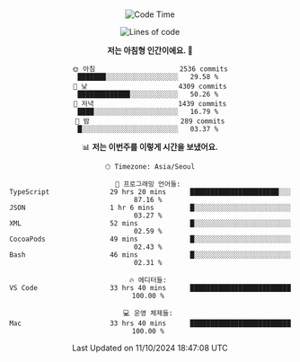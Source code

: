 <div align="center">

<br />

 <!--START_SECTION:waka-->
![Code Time](http://img.shields.io/badge/Code%20Time-3%2C325%20hrs%2037%20mins-blue)

![Lines of code](https://img.shields.io/badge/%EC%A0%80%EB%8A%94%20%EC%97%AC%ED%83%9C%EA%B9%8C%EC%A7%80%20-4.4%20million%20%EC%A4%84%EC%9D%98%20%EC%BD%94%EB%93%9C%EB%A5%BC%20%EC%9E%91%EC%84%B1%ED%96%88%EC%96%B4%EC%9A%94.-blue)

**저는 아침형 인간이에요. 🐤** 

```text
🌞 아침                     2536 commits        ███████░░░░░░░░░░░░░░░░░░   29.58 % 
🌆 낮　                     4309 commits        █████████████░░░░░░░░░░░░   50.26 % 
🌃 저녁                     1439 commits        ████░░░░░░░░░░░░░░░░░░░░░   16.79 % 
🌙 밤　                     289 commits         █░░░░░░░░░░░░░░░░░░░░░░░░   03.37 % 
```


📊 **저는 이번주를 이렇게 시간을 보냈어요.** 

```text
🕑︎ Timezone: Asia/Seoul

💬 프로그래밍 언어들: 
TypeScript               29 hrs 20 mins      ██████████████████████░░░   87.16 % 
JSON                     1 hr 6 mins         █░░░░░░░░░░░░░░░░░░░░░░░░   03.27 % 
XML                      52 mins             █░░░░░░░░░░░░░░░░░░░░░░░░   02.59 % 
CocoaPods                49 mins             █░░░░░░░░░░░░░░░░░░░░░░░░   02.43 % 
Bash                     46 mins             █░░░░░░░░░░░░░░░░░░░░░░░░   02.31 % 

🔥 에디터들: 
VS Code                  33 hrs 40 mins      █████████████████████████   100.00 % 

💻 운영 체제들: 
Mac                      33 hrs 40 mins      █████████████████████████   100.00 % 
```


 Last Updated on 11/10/2024 18:47:08 UTC
<!--END_SECTION:waka-->

</div>
